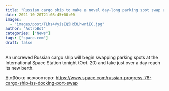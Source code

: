 ```yaml
---
title: "Russian cargo ship to make a novel day-long parking spot swap at space station"
date: 2021-10-20T21:08:45+00:00
images:
  - "images/post/TLhs4VyisEQ5Hd3LhwriEC.jpg"
author: "AstroBot"
categories: ["News"]
tags: ["space.com"]
draft: false
---
```


An uncrewed Russian cargo ship will begin swapping parking spots at the International Space Station tonight (Oct. 20) and take just over a day reach its new berth. 

Διαβάστε περισσότερα: https://www.space.com/russian-progress-78-cargo-ship-iss-docking-port-swap
